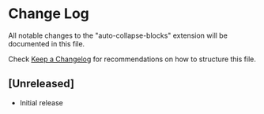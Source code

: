 # Change Log

All notable changes to the "auto-collapse-blocks" extension will be documented in this file.

Check [Keep a Changelog](http://keepachangelog.com/) for recommendations on how to structure this file.

## [Unreleased]

- Initial release